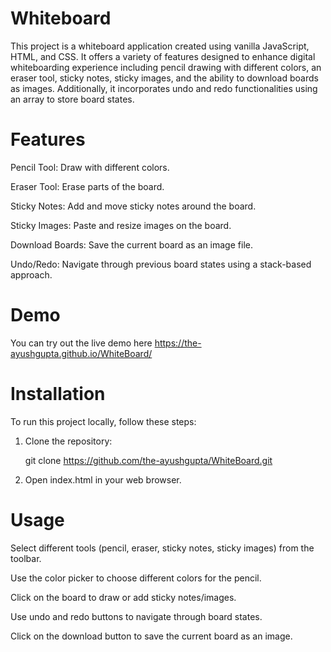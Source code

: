 # Whiteboard

This project is a whiteboard application created using vanilla JavaScript, HTML, and CSS. It offers a variety of features designed to enhance 
digital whiteboarding experience including pencil drawing with different colors, an eraser tool, sticky notes, sticky images, and the ability to download 
boards as images. Additionally, it incorporates undo and redo functionalities using an array to store board states.


# Features

Pencil Tool: Draw with different colors.

Eraser Tool: Erase parts of the board.

Sticky Notes: Add and move sticky notes around the board.

Sticky Images: Paste and resize images on the board.

Download Boards: Save the current board as an image file.

Undo/Redo: Navigate through previous board states using a stack-based approach.


# Demo

You can try out the live demo here https://the-ayushgupta.github.io/WhiteBoard/


# Installation

To run this project locally, follow these steps:

1. Clone the repository:

   git clone https://github.com/the-ayushgupta/WhiteBoard.git

2. Open index.html in your web browser.


# Usage

Select different tools (pencil, eraser, sticky notes, sticky images) from the toolbar.

Use the color picker to choose different colors for the pencil.

Click on the board to draw or add sticky notes/images.

Use undo and redo buttons to navigate through board states.

Click on the download button to save the current board as an image.
